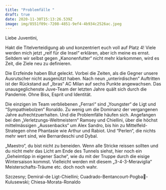 ```yaml
---
title: "Problemfälle "
draft: true
date: 2020-11-30T15:13:26.539Z
image: img/8551f09c-7208-4851-9ef4-4b934c2526ac.jpeg
---
```

Liebe Juventini,

Hakt die Titelverteidigung ab und konzentriert euch voll auf Platz 4! Viele werden mich jetzt „reif für die Insel“ erklären, aber ich meine es ernst. Seitdem wir selbst gegen „Kanonenfutter“ nicht mehr klarkommen, wird es Zeit, die Ziele neu zu definieren. 

Die Erzfeinde haben Blut geleckt. Vorbei die Zeiten, als die Gegner unsere Ausrutscher nicht ausgenützt haben. Nach neun „unterirdischen“ Auftritten ist der Rückstand auf „Ibras“ AC Milan auf sechs Punkte angewachsen. Das unausgeglichenste Juve-Team der letzten Jahre quält sich durch die Pandemie. Ohne Biss, Esprit und Identität. 

Die einzigen im Team verbliebenen  „Ferrari“  sind  „Youngster“ de Ligt und “Sympathiebolzen“ Ronaldo. Zu wenig um die Dominanz der vergangenen Jahre aufrechtzuerhalten. Und die Problemfälle häufen sich. Angefangen bei den „Verletzungs-Weltmeistern“ Ramsey und Chiellini, über die höchst mittelmässigen „Aussenbacks“ um Alex Sandro, bis hin zu Mittelfeld-Strategen ohne Phantasie wie Arthur und Rabiot. Und “Perlen“, die nichts mehr wert sind, wie Bernardeschi und Dybal.

„Maestro“, du bist nicht zu beneiden. Wenn alle Stricke reissen sollten und du nicht mehr das Licht am Ende des Tunnels siehst, hier noch ein „Geheimtipp in eigener Sache“, wie du mit der Truppe durch die eisige Wintersaison kommst. Vielleicht werden mit diesem „3-4-3-Meraviglia“ Meisterschafts-Träume etc. doch noch wahr.

Szczesny; Demiral-de Ligt-Chiellini; Cuadrado-Bentancourt-Pogba🤫-Kulusewski; Chiesa-Morata-Ronaldo